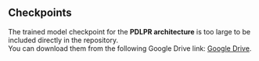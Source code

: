 ## Checkpoints

The trained model checkpoint for the **PDLPR architecture** is too large to be included directly in the repository.  
You can download them from the following Google Drive link: [Google Drive]().
